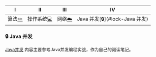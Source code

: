 
| Ⅰ | Ⅱ | Ⅲ | Ⅳ |
| :--------: | :---------: | :---------: | :---------: |
| 算法[:pencil2:](#pencil2-算法) | 操作系统[:computer:](#computer-操作系统)|网络[:cloud:](#cloud-网络) | Java 并发[:lock:](#lock-Java 并发)|



### :lock: Java 并发
[Java并发](https://github.com/MinheZ/Notes/blob/master/note/Java并发.md)
内容主要参考Java并发编程实战，作为自己的阅读笔记。
